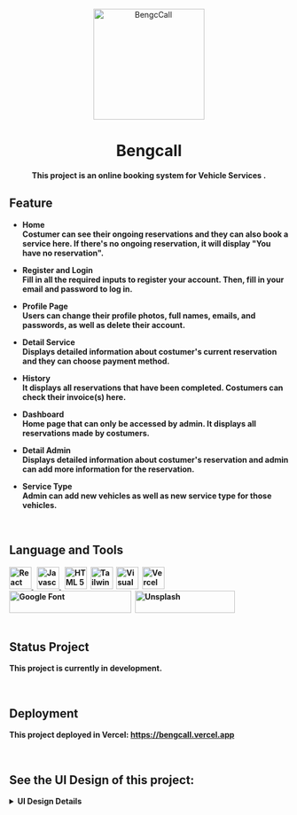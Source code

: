 <div align="center">
    <br>
        <img src="https://drive.google.com/uc?export=view&id=1Q9a05kHuHcvpdpxIjCTnfMLhqRdzbSPj" alt="BengcCall" width="200px"/>

# Bengcall

<strong>This project is an online booking system for Vehicle Services .<strong>

</div>

## Feature

- Home <br>
  Costumer can see their ongoing reservations and they can also book a service here. If there's no ongoing reservation, it will display "You have no reservation".

- Register and Login <br>
  Fill in all the required inputs to register your account. Then, fill in your email and password to log in.

- Profile Page <br>
  Users can change their profile photos, full names, emails, and passwords, as well as delete their account.

- Detail Service <br>
  Displays detailed information about costumer's current reservation and they can choose payment method.

- History <br>
  It displays all reservations that have been completed. Costumers can check their invoice(s) here.
- Dashboard <br>
  Home page that can only be accessed by admin. It displays all reservations made by costumers.

- Detail Admin <br>
  Displays detailed information about costumer's reservation and admin can add more information for the reservation.

- Service Type <br>
  Admin can add new vehicles as well as new service type for those vehicles.

<br>

## Language and Tools

<div>
    <a href="https://reactjs.org/">
    <img src="https://drive.google.com/uc?export=view&id=1DMqkFq0deeshUptQYcT6gWuCRgCO1ecD" title="React JS" alt="React JS" width="40"/>
    </a>&nbsp;
    <a href="https://www.javascript.com/">
    <img src="https://drive.google.com/uc?export=view&id=1sYi_QrPDZEsF_1-5eQNRa84YFkcA_Qmi" title="Javascript" alt="Javascript" width="40"/>
    </a>&nbsp;
    <a href="https://www.w3schools.com/html/">
    <img src="https://drive.google.com/uc?export=view&id=1XPJKzToBlrQmMSff1NDoSCftzk0QQEJV" title="HTML 5" alt="HTML 5" width="40"/></a>&nbsp;
    <a href="https://tailwindcss.com/">
    <img src="https://drive.google.com/uc?export=view&id=1nMSZnnQmKXMfNfVpIWaTZlBDCqmSL_sx" title="Tailwind CSS" alt="Tailwind CSS" width="40"/></a>&nbsp;
    <a href="https://code.visualstudio.com/">
    <img src="https://drive.google.com/uc?export=view&id=1z9m4T_AYh_1O2qSCWdNn7-TmplDBgink" title="Visual Studio" alt="Visual Studio" width="40"/></a>&nbsp;
    <a href="https://vercel.com/">
    <img src="https://drive.google.com/uc?export=view&id=1i3h9awG8PtKshjU2Jsv1CBns4A32Pn8C" title="Vercel" alt="Vercel" width="40"/></a>&nbsp;
    <a href="https://fonts.google.com">
    <img src="https://drive.google.com/uc?export=view&id=1Mp9gYxSq4bB6jmy9-94aMzs2dATEWT_7" title="Google Fonts" alt="Google Font"  height="40"  width="220"/></a>&nbsp;
    <a href="https://www.unsplash.com/">
    <img src="https://drive.google.com/uc?export=view&id=1GbUbHrvIyTGyMj7jhW8pR4FmReQO6fhU" title="Pexels" alt="Unsplash"  height="40" width="180"/></a>&nbsp;
</div>

<br>

## Status Project

This project is currently in development.

<br>

## Deployment

This project deployed in Vercel: https://bengcall.vercel.app

<br>

## See the UI Design of this project:

<details><summary>UI Design Details</summary>

- Register Page
  <img src="https://drive.google.com/uc?export=view&id=1k1-joye5_rc2DMMsK7kDGSsT7X-9e_Ou" alt="Register"/>

- Login Page
  <img src="https://drive.google.com/uc?export=view&id=1RbRo5PA9Yo_hHX6YQPRGpD7nwkUZRolU" alt="Login"/>

- Home Page Costumer
  <img src="https://drive.google.com/uc?export=view&id=1gg19zdsLkvH359YbXODaSjy_R_IOJuSM" alt="Home"/>

- Home Page Costumer(Booking Service)
  <img src="https://drive.google.com/uc?export=view&id=1Al_TiVmrbDEjKOxKbB-K2VQMci5otQcc" alt="Home"/>

- Dashboard Admin
  <img src="https://drive.google.com/uc?export=view&id=1nonM3u6CMQ8gmQxuk9ezvG2Bqry-ZsMo" alt="Dashboard"/>

- Detail Costumer(No reservation)
  <img src="https://drive.google.com/uc?export=view&id=1VXs0z2pCzYIH7ELSY7e3wQMO1ldsjA7_" alt="Detail Costumer(empty)"/>

- Detail Costumer
  <img src="https://drive.google.com/uc?export=view&id=17eOsGT_KfZp_8gpjlUt32e-wiy4ibbdi" alt="Detail Costumer"/>

- Detail Admin
  <img src="https://drive.google.com/uc?export=view&id=15ytbIkAXX2uOrl_H-oJ9nEWWOwCGmaPY" alt="Detail Admin"/>

- My Profile
  <img src="https://drive.google.com/uc?export=view&id=19HwxV6ejZ0fzGzhr0x3YR5hIxBB5_M6E" alt="My Profile"/>

- Booking History(Empty)
  <img src="https://drive.google.com/uc?export=view&id=1WVPEI5t5xFwjJ3XPZqXmE35lE_TM-_pS" alt="History(empty)"/>

- Booking History
  <img src="https://drive.google.com/uc?export=view&id=1TRYgLUPAHad0JrYwmKYlTJKFLCsQVth3" alt="MyHistory"/>

- Booking History(Leave Review)
  <img src="https://drive.google.com/uc?export=view&id=" alt="MyHistory"/>

- Admin Add/Edit Service
  <img src="https://drive.google.com/uc?export=view&id=1tgj7oX6XED1D6fuECE827pOc8MZThvE7" alt="Service Page"/>

- Admin Add/Edit Service(Add New Vehicle)
  <img src="https://drive.google.com/uc?export=view&id=18B8fcnltIa6MD1AXbEp-t10uhcnxyUNU" alt="Add Vehicle"/>

- Admin Add/Edit Service(Add New Service/Edit Service)
  <img src="https://drive.google.com/uc?export=view&id=1-fFSnTytl5Hc_0Xpm4qbdOmfwas4uXa_" alt="Add/Edit Service"/>

</details>
